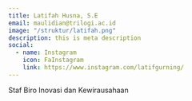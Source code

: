 ```yaml
---
title: Latifah Husna, S.E
email: maulidian@trilogi.ac.id
image: "/struktur/latifah.png"
description: this is meta description
social:
  - name: Instagram
    icon: FaInstagram
    link: https://www.instagram.com/latifgurning/
---
```


Staf Biro Inovasi dan Kewirausahaan
